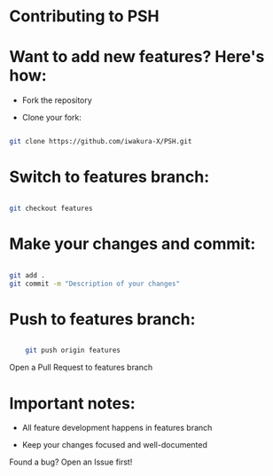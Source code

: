 # Contributing to PSH

# Want to add new features? Here's how:

 - Fork the repository

 - Clone your fork:
```bash

git clone https://github.com/iwakura-X/PSH.git
```
# Switch to features branch:
```bash

git checkout features
```
# Make your changes and commit:
```bash

git add .
git commit -m "Description of your changes"
```
# Push to features branch:
```bash

    git push origin features
```
Open a Pull Request to features branch

# Important notes:

 - All feature development happens in features branch

 - Keep your changes focused and well-documented

Found a bug? Open an Issue first!

